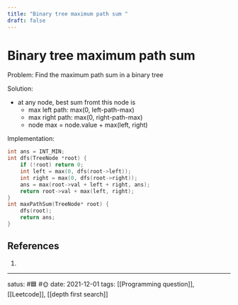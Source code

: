 ```yaml
---
title: "Binary tree maximum path sum "
draft: false
---
```

# Binary tree maximum path sum
Problem: Find the maximum path sum in a binary tree

Solution:
- at any node, best sum fromt this node is 
	- max left path: max(0, left-path-max) 
	- max right path: max(0, right-path-max)
	- node max = node.value + max(left, right)

Implementation:
```c++
int ans = INT_MIN;
int dfs(TreeNode *root) {
	if (!root) return 0;
	int left = max(0, dfs(root->left));
	int right = max(0, dfs(root->right));
	ans = max(root->val + left + right, ans);
	return root->val + max(left, right);
}
int maxPathSum(TreeNode* root) {
	dfs(root);
	return ans;
}
```

## References
1. 

---
satus: #🟦 #🌞
date: 2021-12-01
tags: [[Programming question]], [[Leetcode]], [[depth first search]]
